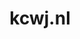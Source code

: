 ---
layout: post
title: "kcwj.nl"
internal_url: "/dutchgov/kcwj.nl.html"
subdomains_count: 2
all_subdomains_count: 6
urls_count: 2
ssl_rank: 0
http_rank: 92
url_link: /data/kcwj.nl/urls.txt
all_subdomains_link: /data/kcwj.nl/all_subdomains.txt
subdomains_link: /data/kcwj.nl/subdomains.txt
categories: dutchgov
---